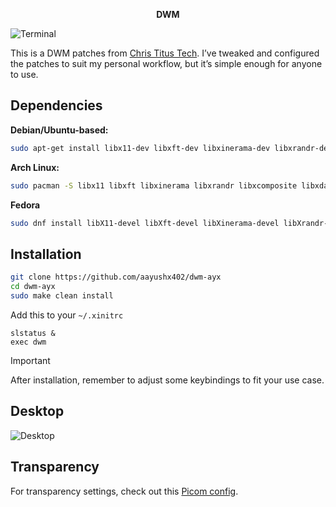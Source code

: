 <p align="center"> <strong>DWM</strong>  </p>

![Terminal](https://github.com/aayushx402/images/blob/main/dwm/2024-08-23_22-08.png)

This is a DWM patches from [Chris Titus Tech](https://github.com/ChrisTitusTech/dwm-titus). I’ve tweaked and configured the patches to suit my personal workflow, but it’s simple enough for anyone to use.

## Dependencies
**Debian/Ubuntu-based:**
```bash
sudo apt-get install libx11-dev libxft-dev libxinerama-dev libxrandr-dev libxcomposite-dev libxdamage-dev libxcursor-dev libxpm-dev xclip xbacklight
```

**Arch Linux:**
```bash
sudo pacman -S libx11 libxft libxinerama libxrandr libxcomposite libxdamage libxcursor libxpm xclip xbacklight
```

**Fedora**
```bash
sudo dnf install libX11-devel libXft-devel libXinerama-devel libXrandr-devel libXcomposite-devel libXdamage-devel libXcursor-devel libXpm-devel xclip xbacklight
```

## Installation

```bash
git clone https://github.com/aayushx402/dwm-ayx
cd dwm-ayx
sudo make clean install
```

Add this to your `~/.xinitrc`

```
slstatus &
exec dwm
```

> [!IMPORTANT]
> After installation, remember to adjust some keybindings to fit your use case.

## Desktop
![Desktop](https://github.com/aayushx402/images/blob/main/dwm/2024-08-23_22-08_1.png)

## Transparency

For transparency settings, check out this [Picom config](https://github.com/aayushx402/i3-CatDotfiles/blob/main/picom/picom.conf).

